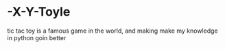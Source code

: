 # -X-Y-Toyle
tic tac toy is a famous game in the world, and making make my  knowledge in python goin better 
